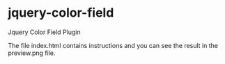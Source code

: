 # jquery-color-field
Jquery Color Field Plugin

The file index.html contains instructions and you can see the result in the preview.png file.
